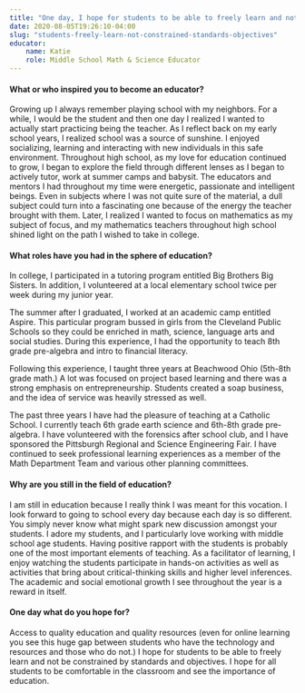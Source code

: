 ```yaml
---
title: "One day, I hope for students to be able to freely learn and not be constrained by standards and objectives"
date: 2020-08-05T19:26:10-04:00
slug: "students-freely-learn-not-constrained-standards-objectives"
educator:
    name: Katie
    role: Middle School Math & Science Educator
---
```


#### What or who inspired you to become an educator?

Growing up I always remember playing school with my neighbors. For a while, I would be the student and then one day I realized I wanted to actually start practicing being the teacher. As I reflect back on my early school years, I realized school was a source of sunshine. I enjoyed socializing, learning and interacting with new individuals in this safe environment.  Throughout high school, as my love for education continued to grow, I began to explore the field through different lenses as I began to actively tutor, work at summer camps and babysit. The educators and mentors I had throughout my time were energetic, passionate and intelligent beings. Even in subjects where I was not quite sure of the material, a dull subject could turn into a fascinating one because of the energy the teacher brought with them. Later, I realized I wanted to focus on mathematics as my subject of focus, and my mathematics teachers throughout high school shined light on the path I wished to take in college.

#### What roles have you had in the sphere of education?

In college, I participated in a tutoring program entitled Big Brothers Big Sisters. In addition, I volunteered at a local elementary school twice per week during my junior year.

The summer after I graduated, I worked at an academic camp entitled Aspire. This particular program bussed in girls from the Cleveland Public Schools so they could be enriched in math, science, language arts and social studies. During this experience, I had the opportunity to teach 8th grade pre-algebra and intro to financial literacy.

Following this experience, I taught three years at Beachwood Ohio (5th-8th grade math.) A lot was focused on project based learning and there was a strong emphasis on entrepreneurship. Students created a soap business, and the idea of service was heavily stressed as well.

The past three years I have had the pleasure of teaching at a Catholic School. I currently teach 6th grade earth science and 6th-8th grade pre-algebra. I have volunteered with the forensics after school club, and I have sponsored the Pittsburgh Regional and Science Engineering Fair. I have continued to seek professional learning experiences as a member of the Math Department Team and various other planning committees.

#### Why are you still in the field of education?

I am still in education because I really think I was meant for this vocation. I look forward to going to school every day because each day is so different. You simply never know what might spark new discussion amongst your students.  I adore my students, and I particularly love working with middle school age students. Having positive rapport with the students is probably one of the most important elements of teaching. As a facilitator of learning, I enjoy watching the students participate in hands-on activities as well as activities that bring about critical-thinking skills and higher level inferences. The academic and social emotional growth I see throughout the year is a reward in itself.

#### One day what do you hope for?

Access to quality education and quality resources (even for online learning you see this huge gap between students who have the technology and resources and those who do not.) I hope for students to be able to freely learn and not be constrained by standards and objectives. I hope for all students to be comfortable in the classroom and see the importance of education.
